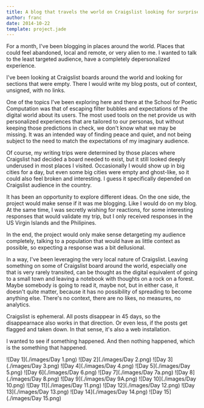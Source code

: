 ```yaml
---
title: A blog that travels the world on Craigslist looking for surprise and misunderstanding
author: franc
date: 2014-10-22
template: project.jade
---
```


<link href="style.css" media="all" rel="stylesheet" type="text/css" />
<script type="text/javascript" src="./d3.min.js"></script>
<script type="text/javascript" src="./underscore.min.js"></script>
<script type="text/javascript" src="./topojson.v0.min.js"></script>

<div id="map" style="width: 500px; margin: 0 auto"></div>

For a month, I've been blogging in places around the world. Places that could feel abandoned, local and remote, or very alien to me. I wanted to talk to the least targeted audience, have a completely depersonalized experience. 

I've been looking at Craigslist boards around the world and looking for sections that were empty. There I would write my blog posts, out of context, unsigned, with no links.

One of the topics I've been exploring here and there at the School for Poetic Computation was that of escaping filter bubbles and expectations of the digital world about its users. The most used tools on the net provide us with personalized experiences that are tailored to our personas, but without keeping those predictions in check, we don't know what we may be missing. It was an intended way of finding peace and quiet, and not being subject to the need to match the expectations of my imaginary audience.

Of course, my writing trips were determined by those places where Craigslist had decided a board needed to exist, but it still looked deeply underused in most places I visited. Occasionally I would show up in big cities for a day, but even some big cities were empty and ghost-like, so it could also feel broken and interesting. I guess it specifically depended on Craigslist audience in the country.

It has been an opportunity to explore different ideas. On the one side, the project would make sense if it was me blogging. Like I would do on my blog. At the same time, I was secretly wishing for reactions, for some interesting responses that would validate my trip, but I only received responses in the US Virgin Islands and the Philipines.

In the end, the project would only make sense detargeting my audience completely, talking to a population that would have as little context as possible, so expecting a response was a bit dellusional.

In a way, I've been leveraging the very local nature of Craigslist. Leaving something on some of Craigslist board around the world, especially one that is very rarely transited, can be thought as the digital equivalent of going to a small town and leaving a notebook with thoughts on a rock on a forest. Maybe somebody is going to read it, maybe not, but in either case, it doesn't quite matter, because it has no possibility of spreading to become anything else. There's no context, there are no likes, no measures, no analytics.

Craigslist is ephemeral. All posts disappear in 45 days, so the disappearnace also works in that direction. Or even less, if the posts get flagged and taken down. In that sense, it's also a web installation.

I wanted to see if something happened. And then nothing happened, which is the something that happened.

![Day 1](./images/Day 1.png)
![Day 2](./images/Day 2.png)
![Day 3](./images/Day 3.png)
![Day 4](./images/Day 4.png)
![Day 5](./images/Day 5.png)
![Day 6](./images/Day 6.png)
![Day 7](./images/Day 7a.png)
![Day 8](./images/Day 8.png)
![Day 9](./images/Day 9A.png)
![Day 10](./images/Day 10.png)
![Day 11](./images/Day 11.png)
![Day 12](./images/Day 12.png)
![Day 13](./images/Day 13.png)
![Day 14](./images/Day 14.png)
![Day 15](./images/Day 15.png)


<script type="text/javascript" src="./trip.js"></script>  